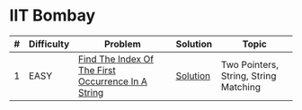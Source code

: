 # IIT Bombay

| # | Difficulty | Problem | Solution | Topic |
|---|------------|---------|----------|--------|
| 1 | EASY | [Find The Index Of The First Occurrence In A String](https://leetcode.com/problems/find-the-index-of-the-first-occurrence-in-a-string) | [Solution](../coding/algorithms/string/KMPSearch.java) | Two Pointers, String, String Matching |
